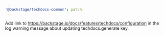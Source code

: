 ```yaml
---
'@backstage/techdocs-common': patch
---
```


Add link to https://backstage.io/docs/features/techdocs/configuration in the log warning message about updating techdocs.generate key.
